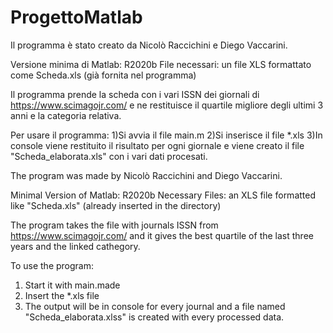 # ProgettoMatlab
Il programma è stato creato da Nicolò Raccichini e Diego Vaccarini.

Versione minima di Matlab: R2020b
File necessari: un file XLS formattato come Scheda.xls (già fornita nel programma)

Il programma prende la scheda con i vari ISSN dei giornali di https://www.scimagojr.com/ e ne restituisce il quartile migliore degli ultimi 3 anni e la categoria relativa.

Per usare il programma:
1)Si avvia il file main.m
2)Si inserisce il file *.xls
3)In console viene restituito il risultato per ogni giornale e viene creato il file "Scheda_elaborata.xls" con i vari dati procesati.





The program was made by Nicolò Raccichini and Diego Vaccarini.

Minimal Version of Matlab: R2020b
Necessary Files: an XLS file formatted like "Scheda.xls" (already inserted in the directory)

The program takes the file with journals ISSN from https://www.scimagojr.com/ and it gives the best quartile of the last three years and the linked cathegory.

To use the program:
1) Start it with main.made
2) Insert the *.xls file
3) The output will be in console for every journal and a file named "Scheda_elaborata.xlss" is created with every processed data.
